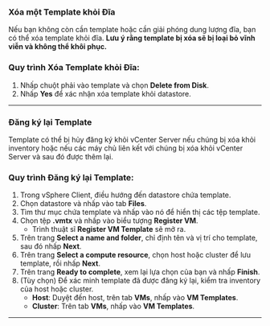 ### Xóa một Template khỏi Đĩa

Nếu bạn không còn cần template hoặc cần giải phóng dung lượng đĩa, bạn có thể xóa template khỏi đĩa. **Lưu ý rằng template bị xóa sẽ bị loại bỏ vĩnh viễn và không thể khôi phục.**

### **Quy trình Xóa Template khỏi Đĩa**:

1. Nhấp chuột phải vào template và chọn **Delete from Disk**.
2. Nhấp **Yes** để xác nhận xóa template khỏi datastore.

---

### **Đăng ký lại Template**

Template có thể bị hủy đăng ký khỏi vCenter Server nếu chúng bị xóa khỏi inventory hoặc nếu các máy chủ liên kết với chúng bị xóa khỏi vCenter Server và sau đó được thêm lại.



### **Quy trình Đăng ký lại Template**:

1. Trong vSphere Client, điều hướng đến datastore chứa template.
2. Chọn datastore và nhấp vào tab **Files**.
3. Tìm thư mục chứa template và nhấp vào nó để hiển thị các tệp template.
4. Chọn tệp **.vmtx** và nhấp vào biểu tượng **Register VM**.
   - Trình thuật sĩ **Register VM Template** sẽ mở ra.
5. Trên trang **Select a name and folder**, chỉ định tên và vị trí cho template, sau đó nhấp **Next**.
6. Trên trang **Select a compute resource**, chọn host hoặc cluster để lưu template, rồi nhấp **Next**.
7. Trên trang **Ready to complete**, xem lại lựa chọn của bạn và nhấp **Finish**.
8. (Tùy chọn) Để xác minh template đã được đăng ký lại, kiểm tra inventory của host hoặc cluster.
   - **Host**: Duyệt đến host, trên tab **VMs**, nhấp vào **VM Templates**.
   - **Cluster**: Trên tab **VMs**, nhấp vào **VM Templates**.

---
